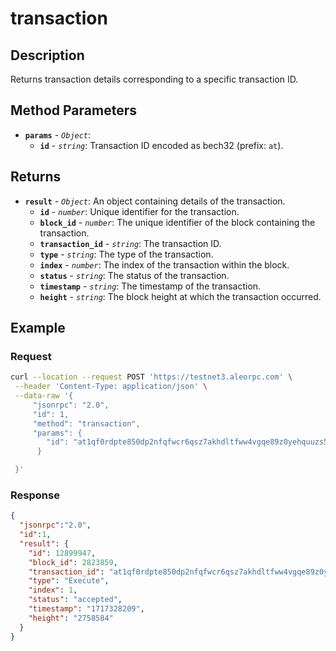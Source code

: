 # transaction

## Description

Returns transaction details corresponding to a specific transaction ID.

## Method Parameters

- **`params`** - *`Object`*:
  - **`id`** - *`string`*: Transaction ID encoded as bech32 (prefix: `at`).

## Returns

- **`result`** - *`Object`*: An object containing details of the transaction.
  - **`id`** - *`number`*: Unique identifier for the transaction.
  - **`block_id`** - *`number`*: The unique identifier of the block containing the transaction.
  - **`transaction_id`** - *`string`*: The transaction ID.
  - **`type`** - *`string`*: The type of the transaction.
  - **`index`** - *`number`*: The index of the transaction within the block.
  - **`status`** - *`string`*: The status of the transaction.
  - **`timestamp`** - *`string`*: The timestamp of the transaction.
  - **`height`** - *`string`*: The block height at which the transaction occurred.

## Example

### Request

```bash
curl --location --request POST 'https://testnet3.aleorpc.com' \
 --header 'Content-Type: application/json' \
 --data-raw '{
     "jsonrpc": "2.0",
     "id": 1,
     "method": "transaction",
     "params": {
        "id": "at1qf0rdpte850dp2nfqfwcr6qsz7akhdltfww4vgqe89z0yehquuzs5qy30j"
      }

 }'
```

### Response

```json
{
  "jsonrpc":"2.0",
  "id":1,
  "result": {
    "id": 12899947,
    "block_id": 2823859,
    "transaction_id": "at1qf0rdpte850dp2nfqfwcr6qsz7akhdltfww4vgqe89z0yehquuzs5qy30j",
    "type": "Execute",
    "index": 1,
    "status": "accepted",
    "timestamp": "1717328209",
    "height": "2758584"
  }
}
```
